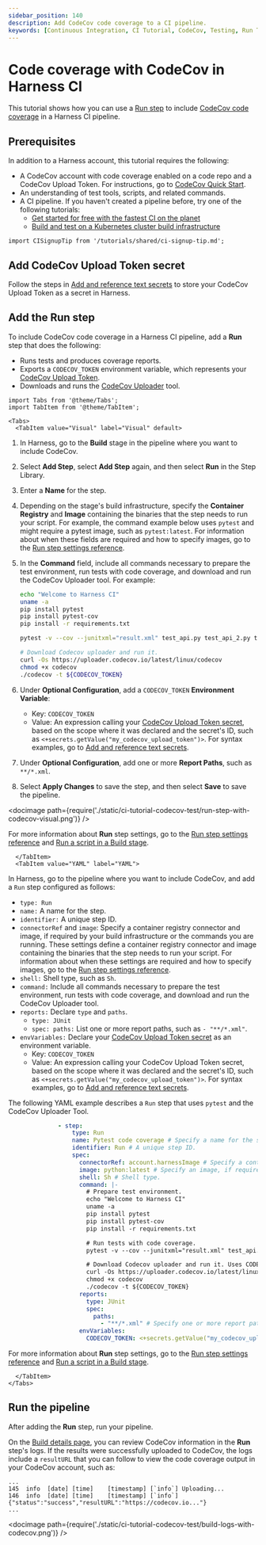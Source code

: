 ```yaml
---
sidebar_position: 140
description: Add CodeCov code coverage to a CI pipeline.
keywords: [Continuous Integration, CI Tutorial, CodeCov, Testing, Run Tests]
---
```


# Code coverage with CodeCov in Harness CI

This tutorial shows how you can use a [Run step](/docs/continuous-integration/use-ci/run-ci-scripts/run-a-script-in-a-ci-stage) to include [CodeCov code coverage](https://docs.codecov.com/docs/about-code-coverage#top-5-codecov-features) in a Harness CI pipeline.

## Prerequisites

In addition to a Harness account, this tutorial requires the following:

* A CodeCov account with code coverage enabled on a code repo and a CodeCov Upload Token. For instructions, go to [CodeCov Quick Start](https://docs.codecov.com/docs/quick-start).
* An understanding of test tools, scripts, and related commands.
* A CI pipeline. If you haven't created a pipeline before, try one of the following tutorials:
  * [Get started for free with the fastest CI on the planet](/tutorials/build-code/fastest-ci)
  * [Build and test on a Kubernetes cluster build infrastructure](/tutorials/build-code/ci-tutorial-kubernetes-cluster-build-infra)

```mdx-code-block
import CISignupTip from '/tutorials/shared/ci-signup-tip.md';
```

<CISignupTip />

## Add CodeCov Upload Token secret

Follow the steps in [Add and reference text secrets](/docs/platform/Security/add-use-text-secrets) to store your CodeCov Upload Token as a secret in Harness.

## Add the Run step

To include CodeCov code coverage in a Harness CI pipeline, add a **Run** step that does the following:

* Runs tests and produces coverage reports.
* Exports a `CODECOV_TOKEN` environment variable, which represents your [CodeCov Upload Token](https://docs.codecov.com/docs/codecov-uploader#upload-token).
* Downloads and runs the [CodeCov Uploader](https://docs.codecov.com/docs/codecov-uploader) tool.

```mdx-code-block
import Tabs from '@theme/Tabs';
import TabItem from '@theme/TabItem';
```
```mdx-code-block
<Tabs>
  <TabItem value="Visual" label="Visual" default>
```

1. In Harness, go to the **Build** stage in the pipeline where you want to include CodeCov.
2. Select **Add Step**, select **Add Step** again, and then select **Run** in the Step Library.
3. Enter a **Name** for the step.
4. Depending on the stage's build infrastructure, specify the **Container Registry** and **Image** containing the binaries that the step needs to run your script. For example, the command example below uses `pytest` and might require a pytest image, such as `pytest:latest`. For information about when these fields are required and how to specify images, go to the [Run step settings reference](/docs/continuous-integration/ci-technical-reference/run-step-settings).
6. In the **Command** field, include all commands necessary to prepare the test environment, run tests with code coverage, and download and run the CodeCov Uploader tool. For example:

   ```sh
   echo "Welcome to Harness CI"
   uname -a
   pip install pytest
   pip install pytest-cov
   pip install -r requirements.txt

   pytest -v --cov --junitxml="result.xml" test_api.py test_api_2.py test_api_3.py

   # Download Codecov uploader and run it.
   curl -Os https://uploader.codecov.io/latest/linux/codecov
   chmod +x codecov
   ./codecov -t ${CODECOV_TOKEN}
   ```

7. Under **Optional Configuration**, add a `CODECOV_TOKEN` **Environment Variable**:

   * Key: `CODECOV_TOKEN`
   * Value: An expression calling your [CodeCov Upload Token secret](#add-codecov-upload-token-secret), based on the scope where it was declared and the secret's ID, such as `<+secrets.getValue("my_codecov_upload_token")>`. For syntax examples, go to [Add and reference text secrets](/docs/platform/Security/add-use-text-secrets).

8. Under **Optional Configuration**, add one or more **Report Paths**, such as `**/*.xml`.
9. Select **Apply Changes** to save the step, and then select **Save** to save the pipeline.

<!-- ![](./static/ci-tutorial-codecov-test/run-step-with-codecov-visual.png) -->

<docimage path={require('./static/ci-tutorial-codecov-test/run-step-with-codecov-visual.png')} />

For more information about **Run** step settings, go to the [Run step settings reference](/docs/continuous-integration/ci-technical-reference/run-step-settings) and [Run a script in a Build stage](/docs/continuous-integration/use-ci/run-ci-scripts/run-a-script-in-a-ci-stage).

```mdx-code-block
  </TabItem>
  <TabItem value="YAML" label="YAML">
```

In Harness, go to the pipeline where you want to include CodeCov, and add a `Run` step configured as follows:

   *  `type: Run`
   *  `name:` A name for the step.
   *  `identifier:` A unique step ID.
   *  `connectorRef` and `image`: Specify a container registry connector and image, if required by your build infrastructure or the commands you are running. These settings define a container registry connector and image containing the binaries that the step needs to run your script. For information about when these settings are required and how to specify images, go to the [Run step settings reference](/docs/continuous-integration/ci-technical-reference/run-step-settings).
   *  `shell:` Shell type, such as `Sh`.
   *  `command:` Include all commands necessary to prepare the test environment, run tests with code coverage, and download and run the CodeCov Uploader tool.
   *  `reports:` Declare `type` and `paths`.
      *  `type: JUnit`
      *  `spec: paths:` List one or more report paths, such as `- "**/*.xml"`.
   *  `envVariables:` Declare your [CodeCov Upload Token secret](#add-codecov-upload-token-secret) as an environment variable.
      *  Key: `CODECOV_TOKEN`
      *  Value: An expression calling your CodeCov Upload Token secret, based on the scope where it was declared and the secret's ID, such as `<+secrets.getValue("my_codecov_upload_token")>`. For syntax examples, go to [Add and reference text secrets](/docs/platform/Security/add-use-text-secrets).

The following YAML example describes a `Run` step that uses `pytest` and the CodeCov Uploader Tool.

```yaml
              - step:
                  type: Run
                  name: Pytest code coverage # Specify a name for the step.
                  identifier: Run # A unique step ID.
                  spec:
                    connectorRef: account.harnessImage # Specify a container registry connector, if required. Omit if not required.
                    image: python:latest # Specify an image, if required. Omit if not required.
                    shell: Sh # Shell type.
                    command: |-
                      # Prepare test environment.
                      echo "Welcome to Harness CI"
                      uname -a
                      pip install pytest
                      pip install pytest-cov
                      pip install -r requirements.txt

                      # Run tests with code coverage.
                      pytest -v --cov --junitxml="result.xml" test_api.py test_api_2.py test_api_3.py

                      # Download Codecov uploader and run it. Uses CODECOV_TOKEN envVariable.
                      curl -Os https://uploader.codecov.io/latest/linux/codecov
                      chmod +x codecov
                      ./codecov -t ${CODECOV_TOKEN}
                    reports:
                      type: JUnit
                      spec:
                        paths:
                          - "**/*.xml" # Specify one or more report paths.
                    envVariables:
                      CODECOV_TOKEN: <+secrets.getValue("my_codecov_upload_token")> # CodeCov Upload Token secret as an environment variable.
```

For more information about **Run** step settings, go to the [Run step settings reference](/docs/continuous-integration/ci-technical-reference/run-step-settings) and [Run a script in a Build stage](/docs/continuous-integration/use-ci/run-ci-scripts/run-a-script-in-a-ci-stage).

```mdx-code-block
  </TabItem>
</Tabs>
```

## Run the pipeline

After adding the **Run** step, run your pipeline.

On the [Build details page](/docs/continuous-integration/use-ci/view-your-builds/viewing-builds), you can review CodeCov information in the **Run** step's logs. If the results were successfully uploaded to CodeCov, the logs include a `resultURL` that you can follow to view the code coverage output in your CodeCov account, such as:

```
...
145  info  [date] [time]    [timestamp] [`info`] Uploading...
146  info  [date] [time]    [timestamp] [`info`] {"status":"success","resultURL":"https://codecov.io..."}
...
```

<!-- ![](./static/ci-tutorial-codecov-test/build-logs-with-codecov.png) -->

<docimage path={require('./static/ci-tutorial-codecov-test/build-logs-with-codecov.png')} />
